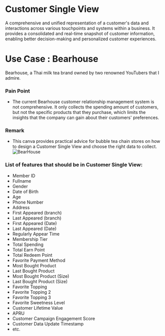 # Customer Single View
A comprehensive and unified representation of a customer's data and interactions across various touchpoints and systems within a business. It provides a consolidated and real-time snapshot of customer information, enabling better decision-making and personalized customer experiences.
# Use Case : Bearhouse
Bearhouse, a Thai milk tea brand owned by two renowned YouTubers that  I admire.
### Pain Point
- The current Bearhouse customer relationship management system is not comprehensive. It only collects the spending amount of customers, but not the specific products that they purchase, which limits the insights that the company can gain about their customers' preferences.
### Remark
- This canva provides practical advice for bubble tea chain stores on how to design a Customer Single View and choose the right data to collect.
![BearHouse](https://github.com/ginga924/MADT8101_Customer-Analytics999/assets/136943349/ec020543-7329-430e-b3aa-3664b6244ff0)
### List of features that should be in Customer Single View:
- Member ID
- Fullname
- Gender
- Date of Birth
- Age
- Phone Number
- Address
- First Appeared (branch)
- Last Appeared (branch)
- First Appeared (Date)
- Last Appeared (Date)
- Regularly Appear Time
- Membership Tier
- Total Spending
- Total Earn Point
- Total Redeem Point
- Favorite Payment Method
- Most Bought Product
- Last Bought Product
- Most Bought Product (Size)
- Last Bought Product (Size)
- Favorite Topping
- Favorite Topping 2
- Favorite Topping 3
- Favorite Sweetness Level
- Customer Lifetime Value
- APRU
- Customer Campaign Engagement Score
- Customer Data Update Timestamp
- etc.

